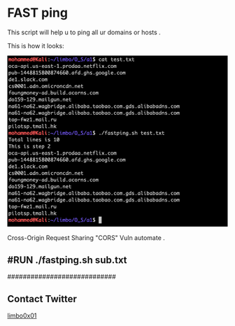 # FAST ping

This script will help u to ping all ur domains  or hosts . 

This is how it looks:

![alt text](https://github.com/0xL1mb0/Fast-Ping/blob/master/fast.png "Pic 1")

Cross-Origin Request Sharing "CORS" Vuln automate .

#RUN
./fastping.sh sub.txt
-----------------

############################
## Contact    Twitter     ##
[limbo0x01](https://twitter.com/limbo0x01)
